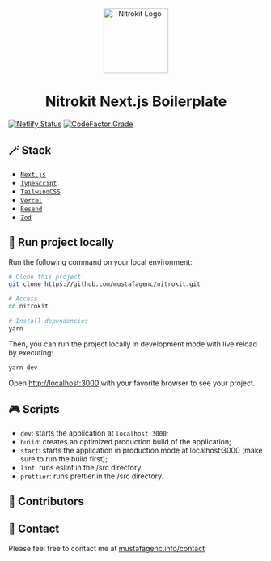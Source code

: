 <div align="center">
  <a href="https://nitrokit.vercel.app">
    <picture>
      <source media="(prefers-color-scheme: dark)" srcset="https://raw.githubusercontent.com/mustafagenc/nitrokit/refs/heads/main/public/logo/ekipisi-dark.svg">
      <img alt="Nitrokit Logo" src="https://raw.githubusercontent.com/mustafagenc/nitrokit/refs/heads/main/public/logo/ekipisi.svg" height="128">
    </picture>
  </a>
  <h1>Nitrokit Next.js Boilerplate</h1>
</div>

[![Netlify Status](https://api.netlify.com/api/v1/badges/835fe888-01af-45d0-bff1-de2238cc4122/deploy-status)](https://app.netlify.com/projects/enitrokit/deploys) [![CodeFactor Grade](https://img.shields.io/codefactor/grade/github/mustafagenc/nitrokit?style=flat)](https://www.codefactor.io/repository/github/mustafagenc/nitrokit)

## 🪄 Stack

- [`Next.js`](https://nextjs.org/)
- [`TypeScript`](https://www.typescriptlang.org/)
- [`TailwindCSS`](https://tailwindcss.com/)
- [`Vercel`](https://vercel.com/)
- [`Resend`](https://resend.com/)
- [`Zod`](https://zod.dev/)

## 🏁 Run project locally

Run the following command on your local environment:

```bash
# Clone this project
git clone https://github.com/mustafagenc/nitrokit.git

# Access
cd nitrokit

# Install dependencies
yarn
```

Then, you can run the project locally in development mode with live reload by executing:

```bash
yarn dev
```

Open [http://localhost:3000](http://localhost:3000) with your favorite browser to see your project.

## 🎮 Scripts

- `dev`: starts the application at `localhost:3000`;
- `build`: creates an optimized production build of the application;
- `start`: starts the application in production mode at localhost:3000 (make sure to run the build first);
- `lint`: runs eslint in the /src directory.
- `prettier`: runs prettier in the /src directory.

## 👥 Contributors

<!-- ALL-CONTRIBUTORS-LIST:START - Do not remove or modify this section -->
<!-- prettier-ignore-start -->
<!-- markdownlint-disable -->


<!-- markdownlint-restore -->
<!-- prettier-ignore-end -->

<!-- ALL-CONTRIBUTORS-LIST:END -->

## 💬 Contact

Please feel free to contact me at [mustafagenc.info/contact](https://mustafagenc.info/contact)

